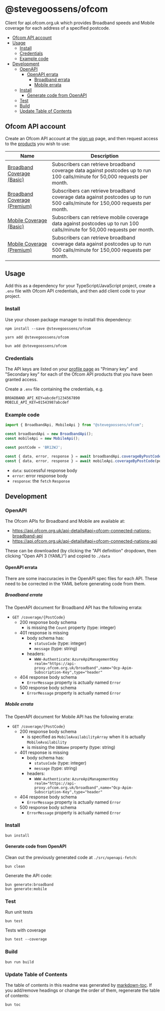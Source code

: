 # @stevegoossens/ofcom

Client for api.ofcom.org.uk which provides Broadband speeds and Mobile coverage for each address of a specified postcode.

<!-- toc -->

- [Ofcom API account](#ofcom-api-account)
- [Usage](#usage)
  * [Install](#install)
  * [Credentials](#credentials)
  * [Example code](#example-code)
- [Development](#development)
  * [OpenAPI](#openapi)
    + [OpenAPI errata](#openapi-errata)
      - [Broadband errata](#broadband-errata)
      - [Mobile errata](#mobile-errata)
  * [Install](#install-1)
    + [Generate code from OpenAPI](#generate-code-from-openapi)
  * [Test](#test)
  * [Build](#build)
  * [Update Table of Contents](#update-table-of-contents)

<!-- tocstop -->

## Ofcom API account

Create an Ofcom API account at the [sign up](https://api.ofcom.org.uk/signup/) page, and then request access to the [products](https://api.ofcom.org.uk/products) you wish to use:

| Name | Description |
|------|-------------|
| [Broadband Coverage (Basic)](https://api.ofcom.org.uk/product#product=broadband) | Subscribers can retrieve broadband coverage data against postcodes up to run 100 calls/minute for 50,000 requests per month. |
| [Broadband Coverage (Premium)](https://api.ofcom.org.uk/product#product=broadband-premium) | Subscribers can retrieve broadband coverage data against postcodes up to run 500 calls/minute for 150,000 requests per month. |
| [Mobile Coverage (Basic)](https://api.ofcom.org.uk/product#product=mobile) | Subscribers can retrieve mobile coverage data against postcodes up to run 100 calls/minute for 50,000 requests per month. |
| [Mobile Coverage (Premium)](https://api.ofcom.org.uk/product#product=mobile-premium) | Subscribers can retrieve broadband coverage data against postcodes up to run 500 calls/minute for 150,000 requests per month. |

## Usage

Add this as a dependency for your TypeScript/JavaScript project, create a `.env` file with Ofcom API credentials, and then add client code to your project.

### Install

Use your chosen package manager to install this dependency:

```
npm install --save @stevegoossens/ofcom
```
```
yarn add @stevegoossens/ofcom
```
```
bun add @stevegoossens/ofcom
```

### Credentials

The API keys are listed on your [profile page](https://api.ofcom.org.uk/profile) as "Primary key" and "Secondary key" for each of the Ofcom API products that you have been granted access.

Create a `.env` file containing the credentials, e.g.

```
BROADBAND_API_KEY=abcdef1234567890
MOBILE_API_KEY=01543987abcdef
```

### Example code

```typescript
import { BroadbandApi, MobileApi } from "@stevegoossens/ofcom";

const broadbandApi = new BroadbandApi();
const mobileApi = new MobileApi();

const postCode = 'BR12WJ';

const { data, error, response } = await broadbandApi.coverageByPostCode(postCode);
const { data, error, response } = await mobileApi.coverageByPostCode(postCode);
```

- `data`: successful response body
- `error`: error response body
- `response`: the `fetch` `Response`

## Development

### OpenAPI

The Ofcom APIs for Broadband and Mobile are available at:

- https://api.ofcom.org.uk/api-details#api=ofcom-connected-nations-broadband-api
- https://api.ofcom.org.uk/api-details#api=ofcom-connected-nations-api

These can be downloaded (by clicking the "API definition" dropdown, then clicking "Open API 3 (YAML)") and copied to `./data`

#### OpenAPI errata

There are some inaccuracies in the OpenAPI spec files for each API. These need to be corrected in the YAML before generating code from them.

##### Broadband errata

The OpenAPI document for Broadband API has the following errata:

- `GET /coverage/{PostCode}`
  - 200 response body schema
    - is missing the `Count` property (type: integer)
  - 401 response is missing
    - body schema has:
      - `statusCode` (type: integer)
      - `message` (type: string)
    - headers:
      - `WWW-Authenticate`: `AzureApiManagementKey realm="https://api-proxy.ofcom.org.uk/broadband",name="Ocp-Apim-Subscription-Key",type="header"`
  - 404 response body schema
    - `ErrorMessage` property is actually named `Error`
  - 500 response body schema
    - `ErrorMessage` property is actually named `Error`

##### Mobile errata

The OpenAPI document for Mobile API has the following errata:

- `GET /coverage/{PostCode}`
  - 200 response body schema
    - is specified as `MobileAvailabilityArray` when it is actually `MobileAvailability`
    - is missing the `DBName` property (type: string)
  - 401 response is missing
    - body schema has:
      - `statusCode` (type: integer)
      - `message` (type: string)
    - headers:
      - `WWW-Authenticate`: `AzureApiManagementKey realm="https://api-proxy.ofcom.org.uk/broadband",name="Ocp-Apim-Subscription-Key",type="header"`
  - 404 response body schema
    - `ErrorMessage` property is actually named `Error`
  - 500 response body schema
    - `ErrorMessage` property is actually named `Error`

### Install

```
bun install
```

#### Generate code from OpenAPI

Clean out the previously generated code at `./src/openapi-fetch`:

```
bun clean
```

Generate the API code:

```
bun generate:broadband
bun generate:mobile
```

### Test

Run unit tests

```
bun test
```

Tests with coverage

```
bun test --coverage
```

### Build

```
bun run build
```

### Update Table of Contents

The table of contents in this readme was generated by [markdown-toc](https://github.com/jonschlinkert/markdown-toc). If you add/remove headings or change the order of them, regenerate the table of contents:

```
bun toc
```
